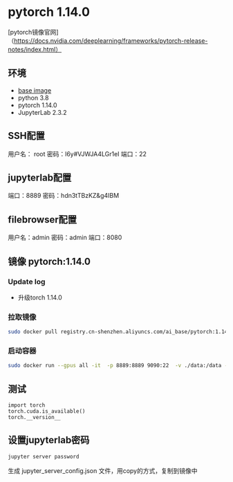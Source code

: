 # pytorch 1.14.0

[pytorch镜像官网]（https://docs.nvidia.com/deeplearning/frameworks/pytorch-release-notes/index.html）

## 环境
- [base image](https://docs.nvidia.com/deeplearning/frameworks/pytorch-release-notes/rel-23-02.html#rel-23-02)
- python 3.8
- pytorch 1.14.0
- JupyterLab 2.3.2


## SSH配置
用户名： root
密码：l6y#VJWJA4LGr1eI
端口：22

## jupyterlab配置
端口：8889
密码：hdn3tTBzKZ&g4IBM

## filebrowser配置
用户名：admin
密码：admin
端口：8080

## 镜像 pytorch:1.14.0

### Update log
- 升级torch 1.14.0

### 拉取镜像
```bash
sudo docker pull registry.cn-shenzhen.aliyuncs.com/ai_base/pytorch:1.14.0
```

### 启动容器
```bash
sudo docker run --gpus all -it  -p 8889:8889 9090:22  -v ./data:/data --rm registry.cn-shenzhen.aliyuncs.com/ai_base/pytorch:pytorch:1.14.0
```

## 测试
```vim
import torch
torch.cuda.is_available()
torch.__version__
```

## 设置jupyterlab密码
```bash
jupyter server password
```
生成 jupyter_server_config.json 文件，用copy的方式，复制到镜像中